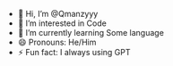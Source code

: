 - 👋 Hi, I’m @Qmanzyyy
- 👀 I’m interested in Code
- 🌱 I’m currently learning Some language
- 😄 Pronouns: He/Him
- ⚡ Fun fact: I always using GPT

<!---
Qmanzyyy/Qmanzyyy is a ✨ special ✨ repository because its `README.md` (this file) appears on your GitHub profile.
You can click the Preview link to take a look at your changes.
--->
